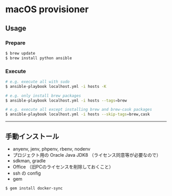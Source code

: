 # macOS provisioner

## Usage

### Prepare

```bash
$ brew update
$ brew install python ansible
```

### Execute

```bash
# e.g. execute all with sudo
$ ansible-playbook localhost.yml -i hosts -K

# e.g. only install brew packages
$ ansible-playbook localhost.yml -i hosts --tags=brew

# e.g. execute all except installing brew and brew-cask packages
$ ansible-playbook localhost.yml -i hosts --skip-tags=brew,cask
```

-----

## 手動インストール

- anyenv, jenv, phpenv, rbenv, nodenv
- プロジェクト用の Oracle Java JDK8 （ライセンス同意等が必要なので）
- sdkman, gradle
- Office （旧PCのライセンスを削除しておくこと）
- ssh の config
- gem

```
$ gem install docker-sync
```
